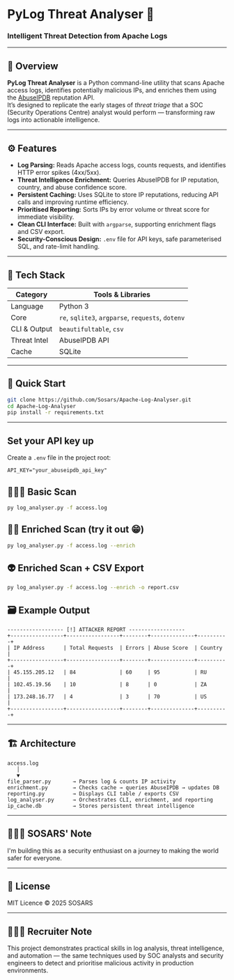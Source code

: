 # PyLog Threat Analyser 🐍  
### Intelligent Threat Detection from Apache Logs

---

## 🧠 Overview
**PyLog Threat Analyser** is a Python command-line utility that scans Apache access logs, identifies potentially malicious IPs, and enriches them using the [AbuseIPDB](https://www.abuseipdb.com/) reputation API.  
It’s designed to replicate the early stages of *threat triage* that a SOC (Security Operations Centre) analyst would perform — transforming raw logs into actionable intelligence.

---

## ⚙️ Features
- **Log Parsing:** Reads Apache access logs, counts requests, and identifies HTTP error spikes (4xx/5xx).  
- **Threat Intelligence Enrichment:** Queries AbuseIPDB for IP reputation, country, and abuse confidence score.  
- **Persistent Caching:** Uses SQLite to store IP reputations, reducing API calls and improving runtime efficiency.  
- **Prioritised Reporting:** Sorts IPs by error volume or threat score for immediate visibility.  
- **Clean CLI Interface:** Built with `argparse`, supporting enrichment flags and CSV export.  
- **Security-Conscious Design:** `.env` file for API keys, safe parameterised SQL, and rate-limit handling.

---

## 🧰 Tech Stack
| Category | Tools & Libraries |
|-----------|-------------------|
| Language | Python 3 |
| Core | `re`, `sqlite3`, `argparse`, `requests`, `dotenv` |
| CLI & Output | `beautifultable`, `csv` |
| Threat Intel | AbuseIPDB API |
| Cache | SQLite |

---

## 🚀 Quick Start
```bash
git clone https://github.com/Sosars/Apache-Log-Analyser.git
cd Apache-Log-Analyser
pip install -r requirements.txt
```

---

## Set your API key up
Create a `.env` file in the project root:
```env
API_KEY="your_abuseipdb_api_key"
```

## 🧑🏽‍💻 Basic Scan
```bash / PowerShell
py log_analyser.py -f access.log
```

## 🕵🏽 Enriched Scan (try it out 😁)
``` bash / PowerShell
py log_analyser.py -f access.log --enrich
```

## 👽 Enriched Scan + CSV Export
``` bash / PowerShell
py log_analyser.py -f access.log --enrich -o report.csv
```

## 🗃️ Example Output
```
------------------ [!] ATTACKER REPORT ------------------
+-----------------+-----------------+--------+--------------+----------+
| IP Address      | Total Requests  | Errors | Abuse Score  | Country  |
+-----------------+-----------------+--------+--------------+----------+
| 45.155.205.12   | 84              | 60     | 95           | RU       |
| 102.45.19.56    | 10              | 8      | 0            | ZA       |
| 173.248.16.77   | 4               | 3      | 70           | US       |
+-----------------+-----------------+--------+--------------+----------+
```

---


## 🏗️ Architecture
```
access.log
   │
   ▼
file_parser.py       → Parses log & counts IP activity
enrichment.py        → Checks cache → queries AbuseIPDB → updates DB
reporting.py         → Displays CLI table / exports CSV
log_analyser.py      → Orchestrates CLI, enrichment, and reporting
ip_cache.db          → Stores persistent threat intelligence
```

---

## 🙋🏽‍♂️ SOSARS' Note
I'm building this as a security enthusiast on a journey to making the world safer for everyone.

---

## 📜 License
MIT Licence © 2025 SOSARS

---

## 👨🏽‍🔬 Recruiter Note
This project demonstrates practical skills in log analysis, threat intelligence, and automation — the same techniques used by SOC analysts and security engineers to detect and prioritise malicious activity in production environments.



